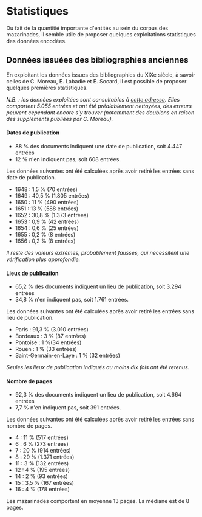 # Statistiques

Du fait de la quantitié importante d'entités au sein du corpus des mazarinades, il semble utile de proposer quelques exploitations statistiques des données encodées.

## Données issuées des bibliographies anciennes

En exploitant les données issues des bibliographies du XIXe siècle, à savoir celles de C. Moreau, E. Labadie et E. Socard, il est possible de proposer quelques premières statistiques.

*N.B. : les données exploitées sont consultables à [cette adresse](https://antonomaz.huma-num.fr/tools/Biblio_Moreau.html). Elles comportent 5.055 entrées et ont été préalablement nettoyées, des erreurs peuvent cependant encore s'y trouver (notamment des doublons en raison des suppléments publiées par C. Moreau).*

####  Dates de publication

- 88 % des documents indiquent une date de publication, soit 4.447 entrées
- 12 % n'en indiquent pas, soit 608 entrées.

Les données suivantes ont été calculées après avoir retiré les entrées sans date de publication.

- 1648 : 1,5 % (70 entrées)
- 1649 : 40,5 % (1.805 entrées)
- 1650 : 11 % (490 entrées)
- 1651 : 13 % (588 entrées)
- 1652 : 30,8 % (1.373 entrées)
- 1653 : 0,9 % (42 entrées)
- 1654 : 0,6 % (25 entrées)
- 1655 : 0,2 % (8 entrées)
- 1656 : 0,2 % (8 entrées)

*Il reste des valeurs extrêmes, probablement fausses, qui nécessitent une vérification plus approfondie.*

#### Lieux de publication

- 65,2 % des documents indiquent un lieu de publication, soit 3.294 entrées
- 34,8 % n'en indiquent pas, soit 1.761 entrées.

Les données suivantes ont été calculées après avoir retiré les entrées sans lieu de publication.

- Paris : 91,3 % (3.010 entrées)
- Bordeaux : 3 % (87 entrées)
- Pontoise : 1 %(34 entrées)
- Rouen : 1 % (33 entrées)
- Saint-Germain-en-Laye : 1 % (32 entrées)

*Seules les lieux de publication indiqués au moins dix fois ont été retenus.*

#### Nombre de pages

- 92,3 % des documents indiquent un lieu de publication, soit 4.664 entrées
- 7,7 % n'en indiquent pas, soit 391 entrées.

Les données suivantes ont été calculées après avoir retiré les entrées sans nombre de pages.

- 4 : 11 % (517 entrées)
- 6 : 6 % (273 entrées)
- 7 : 20 % (914 entrées)
- 8 : 29 % (1.371 entrées)
- 11 : 3 % (132 entrées)
- 12 : 4 % (195 entrées)
- 14 : 2 % (93 entrées)
- 15 : 3,5 % (167 entrées)
- 16 : 4 % (178 entrées)

Les mazarinades comportent en moyenne 13 pages. La médiane est de 8 pages.

